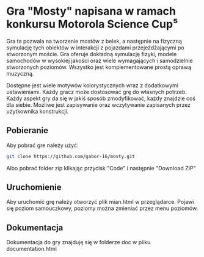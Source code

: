 # Gra "Mosty" napisana w ramach konkursu Motorola Science Cup⁵

Gra ta pozwala na tworzenie mostów z belek, a następnie na fizyczną symulację tych obiektów w interakcji z pojazdami przejeżdżającymi po stworzonym moście.
Gra oferuje dokładną symulację fizyki, modele samochodów w wysokiej jakości oraz wiele wymagających i
samodzielnie stworzonych poziomów. Wszystko jest komplementowane prostą oprawą muzyczną.

Dostępne jest wiele motywów kolorystycznych wraz z dodatkowymi ustawieniami.
Każdy gracz może dostosować grę do własnych potrzeb. Każdy aspekt gry da się w jakiś sposób zmodyfikować, każdy znajdzie coś dla siebie.
Możliwe jest zapisywanie oraz wczytywanie zapisanych przez użytkownika konstrukcji.

## Pobieranie

Aby pobrać gre należy użyć:

```bash
git clone https://github.com/gabor-16/mosty.git
```

Albo pobrać folder zip klikając przycisk "Code" i następnie "Download ZIP"

## Uruchomienie

Aby uruchomić grę należy otworzyć plik mian.html w przeglądarce. Pojawi się poziom samouczkowy, poziomy można zmieniać przez menu poziomów.

## Dokumentacja

Dokumentacja do gry znajduję się w folderze doc w pliku documentation.html
